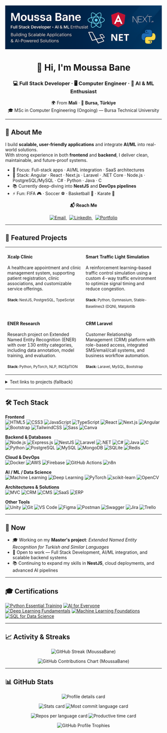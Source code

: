 <p align="center">
  <img src="./img/MoussaBane%20Github%20Banner.png" alt="Moussa Bane - Full Stack Developer" />
</p>

<h1 align="center">👋 Hi, I'm Moussa Bane</h1>
<h3 align="center">💻 Full Stack Developer · 🖥️ Computer Engineer · 🤖 AI & ML Enthusiast</h3>

<p align="center">
  🌍 From <b>Mali</b> · 📍 <b>Bursa, Türkiye</b><br/>
  🎓 MSc in Computer Engineering (Ongoing) — Bursa Technical University
</p>

---

## 🚀 About Me

I build <b>scalable, user-friendly applications</b> and integrate <b>AI/ML</b> into real-world solutions.  
With strong experience in both <b>frontend</b> and <b>backend</b>, I deliver clean, maintainable, and future-proof systems.

- 🎯 Focus: Full-stack apps · AI/ML integration · SaaS architectures  
- 💼 Stack: Angular · React · Next.js · Laravel · .NET Core · Node.js · PostgreSQL/MySQL · C# · Python · Java · C  
- 📚 Currently deep-diving into <b>NestJS</b> and <b>DevOps pipelines</b>  
- ⚡ Fun: FIFA 🎮 · Soccer ⚽ · Basketball 🏀 · Karate 🥋  

<p align="center">
    <b>📬 Reach Me</b><br><br>
    <a href="mailto:banemoussa2001@gmail.com" title="Email Moussa" aria-label="Email Moussa">
        <img alt="Email" src="https://img.shields.io/badge/Email-banemoussa2001%40gmail.com-red?style=for-the-badge&logo=gmail" />
    </a>
    &nbsp;
    <a href="https://www.linkedin.com/in/moussa-bane-19b5a91ba" title="Connect on LinkedIn" aria-label="LinkedIn Profile">
        <img alt="LinkedIn" src="https://img.shields.io/badge/LinkedIn-Connect-blue?style=for-the-badge&logo=linkedin" />
    </a>
    &nbsp;
    <a href="https://moussabane.com" title="Visit Portfolio" aria-label="Portfolio Website">
        <img alt="Portfolio" src="https://img.shields.io/badge/Portfolio-moussabane.com-black?style=for-the-badge&logo=google-chrome" />
    </a>
</p>

---

## 🌟 Featured Projects

<p align="center">
  <table>
    <tr>
      <td width="50%" valign="top">
        <h4>Xcalp Clinic</h4>
        <p>A healthcare appointment and clinic management system, supporting patient registration, clinic associations, and customizable service offerings.</p>
        <p><sub><b>Stack:</b> NestJS, PostgreSQL, TypeScript</sub></p>
      </td>
      <td width="50%" valign="top">
        <h4>Smart Traffic Light Simulation</h4>
        <p>A reinforcement learning–based traffic control simulation using a custom 4-way traffic environment to optimize signal timing and reduce congestion.</p>
        <p><sub><b>Stack:</b> Python, Gymnasium, Stable-Baselines3 (DQN), Matplotlib</sub></p>
      </td>
    </tr>
    <tr>
      <td width="50%" valign="top">
        <h4>ENER Research</h4>
        <p>Research project on Extended Named Entity Recognition (ENER) with over 130 entity categories, including data annotation, model training, and evaluation.</p>
        <p><sub><b>Stack:</b> Python, PyTorch, NLP, INCEpTION</sub></p>
      </td>
      <td width="50%" valign="top">
        <h4>CRM Laravel</h4>
        <p>Customer Relationship Management (CRM) platform with role-based access, integrated SMS/email/call systems, and business workflow automation.</p>
        <p><sub><b>Stack:</b> Laravel, MySQL, Bootstrap</sub></p>
      </td>
    </tr>
  </table>
</p>

<!-- Minimal fallback list (keeps things usable if images fail) -->
<details>
  <summary>Text links to projects (fallback)</summary>

- Xcalp Clinic: https://github.com/MoussaBane/Xcalp-Clinic
- Smart Traffic Light Simulation: https://github.com/MoussaBane/Smart-Traffic-Light-Simulation
- ENER Research: https://github.com/MoussaBane/ENER-Research
- CRM Laravel: https://github.com/MoussaBane/CRM-Laravel
</details>

---

## 🛠️ Tech Stack

**Frontend**  
![HTML5](https://img.shields.io/badge/HTML5-E34F26?style=flat&logo=html5&logoColor=white)
![CSS3](https://img.shields.io/badge/CSS3-1572B6?style=flat&logo=css3&logoColor=white)
![JavaScript](https://img.shields.io/badge/JavaScript-F7DF1E?style=flat&logo=javascript&logoColor=black)
![TypeScript](https://img.shields.io/badge/TypeScript-3178C6?style=flat&logo=typescript&logoColor=white)
![React](https://img.shields.io/badge/React-20232A?style=flat&logo=react&logoColor=61DAFB)
![Next.js](https://img.shields.io/badge/Next.js-000000?style=flat&logo=next.js&logoColor=white)
![Angular](https://img.shields.io/badge/Angular-DD0031?style=flat&logo=angular&logoColor=white)
![Bootstrap](https://img.shields.io/badge/Bootstrap-563D7C?style=flat&logo=bootstrap&logoColor=white)
![TailwindCSS](https://img.shields.io/badge/Tailwind_CSS-38B2AC?style=flat&logo=tailwind-css&logoColor=white)
![Sass](https://img.shields.io/badge/Sass-CC6699?style=flat&logo=sass&logoColor=white)
![Canva](https://img.shields.io/badge/Canva-00C4CC?style=flat&logo=canva&logoColor=white)

**Backend & Databases**  
![Node.js](https://img.shields.io/badge/Node.js-339933?style=flat&logo=node.js&logoColor=white)
![Express.js](https://img.shields.io/badge/Express.js-000000?style=flat&logo=express&logoColor=white)
![NestJS](https://img.shields.io/badge/NestJS-E0234E?style=flat&logo=nestjs&logoColor=white)
![Laravel](https://img.shields.io/badge/Laravel-FF2D20?style=flat&logo=laravel&logoColor=white)
![.NET](https://img.shields.io/badge/.NET_Core-512BD4?style=flat&logo=dotnet&logoColor=white)
![C#](https://img.shields.io/badge/C%23-239120?style=flat&logo=c-sharp&logoColor=white)
![Java](https://img.shields.io/badge/Java-007396?style=flat&logo=java&logoColor=white)
![C](https://img.shields.io/badge/C-00599C?style=flat&logo=c&logoColor=white)
![Python](https://img.shields.io/badge/Python-3776AB?style=flat&logo=python&logoColor=white)
![PostgreSQL](https://img.shields.io/badge/PostgreSQL-316192?style=flat&logo=postgresql&logoColor=white)
![MySQL](https://img.shields.io/badge/MySQL-005C84?style=flat&logo=mysql&logoColor=white)
![MongoDB](https://img.shields.io/badge/MongoDB-47A248?style=flat&logo=mongodb&logoColor=white)
![SQLite](https://img.shields.io/badge/SQLite-003B57?style=flat&logo=sqlite&logoColor=white)
![Redis](https://img.shields.io/badge/Redis-DC382D?style=flat&logo=redis&logoColor=white)

**Cloud & DevOps**  
![Docker](https://img.shields.io/badge/Docker-2496ED?style=flat&logo=docker&logoColor=white)
![AWS](https://img.shields.io/badge/AWS-232F3E?style=flat&logo=amazon-aws&logoColor=white)
![Firebase](https://img.shields.io/badge/Firebase-FFCA28?style=flat&logo=firebase&logoColor=black)
![GitHub Actions](https://img.shields.io/badge/GitHub_Actions-2088FF?style=flat&logo=github-actions&logoColor=white)
![n8n](https://img.shields.io/badge/n8n-EA4B8B?style=flat&logo=n8n&logoColor=white)

**AI / ML / Data Science**  
![Machine Learning](https://img.shields.io/badge/Machine%20Learning-102230?style=flat&logo=python&logoColor=white)
![Deep Learning](https://img.shields.io/badge/Deep%20Learning-EE4C2C?style=flat&logo=pytorch&logoColor=white)
![PyTorch](https://img.shields.io/badge/PyTorch-EE4C2C?style=flat&logo=pytorch&logoColor=white)
![scikit-learn](https://img.shields.io/badge/scikit--learn-F7931E?style=flat&logo=scikit-learn&logoColor=white)
![OpenCV](https://img.shields.io/badge/OpenCV-5C3EE8?style=flat&logo=opencv&logoColor=white)

**Architectures & Solutions**  
![MVC](https://img.shields.io/badge/MVC-000000?style=flat&logo=archlinux&logoColor=white)
![CRM](https://img.shields.io/badge/CRM-FF6F00?style=flat&logo=oracle&logoColor=white)
![CMS](https://img.shields.io/badge/CMS-21759B?style=flat&logo=wordpress&logoColor=white)
![SaaS](https://img.shields.io/badge/SaaS-00ADEF?style=flat&logo=cloudflare&logoColor=white)
![ERP](https://img.shields.io/badge/ERP-4A90E2?style=flat&logo=sap&logoColor=white)

**Other Tools**  
![Unity](https://img.shields.io/badge/Unity-000000?style=flat&logo=unity&logoColor=white)
![Git](https://img.shields.io/badge/Git-F05032?style=flat&logo=git&logoColor=white)
![VS Code](https://img.shields.io/badge/VS_Code-007ACC?style=flat&logo=visual-studio-code&logoColor=white)
![Figma](https://img.shields.io/badge/Figma-F24E1E?style=flat&logo=figma&logoColor=white)
![Postman](https://img.shields.io/badge/Postman-FF6C37?style=flat&logo=postman&logoColor=white)
![Swagger](https://img.shields.io/badge/Swagger-85EA2D?style=flat&logo=swagger&logoColor=black)
![Jira](https://img.shields.io/badge/Jira-0052CC?style=flat&logo=jira&logoColor=white)
![Trello](https://img.shields.io/badge/Trello-0052CC?style=flat&logo=trello&logoColor=white)

---

## 📌 Now

- 🎓 Working on my <b>Master's project</b>: <i>Extended Named Entity Recognition for Turkish and Similar Languages</i>  
- 💼 Open to work — Full Stack Development, AI/ML integration, and scalable backend systems  
- 📚 Continuing to expand my skills in <b>NestJS</b>, cloud deployments, and advanced AI pipelines

---

## 🎓 Certifications

<!-- Replace the placeholder links below with full certificate URLs -->
<a href="#" title="Python Essential Training">![Python Essential Training](https://img.shields.io/badge/Python%20Essential%20Training-3776AB?style=flat&logo=python&logoColor=white)</a>
<a href="#" title="AI for Everyone">![AI for Everyone](https://img.shields.io/badge/AI%20for%20Everyone-FF6F00?style=flat&logo=google-cloud&logoColor=white)</a>
<a href="#" title="Deep Learning Fundamentals">![Deep Learning Fundamentals](https://img.shields.io/badge/Deep%20Learning%20Fundamentals-EE4C2C?style=flat&logo=pytorch&logoColor=white)</a>
<a href="#" title="Machine Learning Foundations">![Machine Learning Foundations](https://img.shields.io/badge/Machine%20Learning%20Foundations-102230?style=flat&logo=python&logoColor=white)</a>
<a href="#" title="SQL for Data Science">![SQL for Data Science](https://img.shields.io/badge/SQL%20for%20Data%20Science-4479A1?style=flat&logo=mysql&logoColor=white)</a>

---

## 📈 Activity & Streaks

<p align="center">
  <img src="https://streak-stats.demolab.com?user=MoussaBane&theme=radical&hide_border=true&date_format=j%20M%5B%20Y%5D" alt="GitHub Streak (MoussaBane)" />
</p>

<p align="center">
  <img
    src="https://ghchart.rshah.org/FF4E6A/MoussaBane"
    alt="GitHub Contributions Chart (MoussaBane)"
    width="700"
    loading="lazy"
  />
</p>

---

## 📊 GitHub Stats

<p align="center">
  <img src="https://github-profile-summary-cards.vercel.app/api/cards/profile-details?username=MoussaBane&theme=radical" alt="Profile details card" />
</p>

<p align="center">
  <img src="https://github-profile-summary-cards.vercel.app/api/cards/stats?username=MoussaBane&theme=radical" height="180" alt="Stats card" />
  <img src="https://github-profile-summary-cards.vercel.app/api/cards/most-commit-language?username=MoussaBane&theme=radical" height="180" alt="Most commit language card" />
</p>

<p align="center">
  <img src="https://github-profile-summary-cards.vercel.app/api/cards/repos-per-language?username=MoussaBane&theme=radical" height="180" alt="Repos per language card" />
  <img src="https://github-profile-summary-cards.vercel.app/api/cards/productive-time?username=MoussaBane&theme=radical&utcOffset=3" height="180" alt="Productive time card" />
</p>

<p align="center">
  <img src="https://github-profile-trophy.vercel.app/?username=MoussaBane&theme=dracula&no-frame=true&margin-w=10" alt="GitHub Profile Trophies" />
</p>
